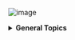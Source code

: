 ![image](https://github.com/k2view-academy/K2View-Academy/blob/master/articles/images/welcome_to_wiki.png)


<details>
<summary markdown="span"><strong>General Topics<strong></summary>
<ul>
  <li><a href="https://github.com/k2view-academy/K2View-Academy/blob/master/articles/04_general/01_UI_components_and_menus.md">Components and Menus</a></li>
<li><a href="https://github.com/k2view-academy/K2View-Academy/blob/master/articles/04_general/02_window_tab_context_menu.md">Window Tab Context Menu</li>
<li><a href="https://github.com/k2view-academy/K2View-Academy/blob/master/articles/04_general/03_diagram_and_toolbars.md">Diagrams and Toolbars</li>
<li><a href="https://github.com/k2view-academy/K2View-Academy/blob/master/articles/04_general/04_user_preferences.md">User Preferences</a></li>
<li><a href="https://github.com/k2view-academy/K2View-Academy/blob/master/articles/04_general/05_creating_a_new_project.md">Creating a New Project</a></li>
<li><a href="https://github.com/k2view-academy/K2View-Academy/blob/master/articles/04_general/06_adding_fabric_projects_to_version_control.md">Adding Fabric Projects to Version Control</a></li>
<li><a href="https://github.com/k2view-academy/K2View-Academy/blob/master/articles/04_general/07_best_practices_for_working_with_GIT_and_SVN.md">Best Practices for Working with GIT and SVN</a></li>
<li><a href="https://github.com/k2view-academy/K2View-Academy/blob/master/articles/04_general/08_fabric_project_tree.md">Fabric Project Tree</a></li>
<li><a href="https://github.com/k2view-academy/K2View-Academy/blob/master/articles/04_general/09_logic_files_and_categories.md">Logic Files and Categories</a></li>
<li><a href="https://github.com/k2view-academy/K2View-Academy/blob/master/articles/04_general/10_fabric_studio_validating_java_code_within_a_project.md">Fabric Studio Java Code Validation</a></li>
<li><a href="https://github.com/k2view-academy/K2View-Academy/blob/master/articles/04_general/11_fabric_studio_exporting_and_importing%20a_fabric_project.md">Fabric Project</a></li>
<li><a href="https://github.com/k2view-academy/K2View-Academy/blob/master/articles/04_general/12_shared_objects.md">Shared Objects</a></li>
</ul>
</details>

